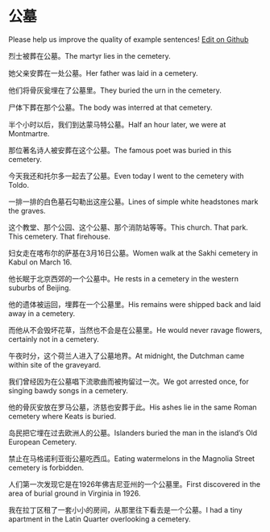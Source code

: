 # 公墓

Please help us improve the quality of example sentences! [Edit on Github](https://github.com/jiyushe/jiyu-example-sentence-source/blob/main/chinese/gongmu.md)

<p><span class="chinese">烈士被葬在公墓。</span><span class="english">The martyr lies in the cemetery.</span></p>

<p><span class="chinese">她父亲安葬在一处公墓。</span><span class="english">Her father was laid in a cemetery.</span></p>

<p><span class="chinese">他们将骨灰瓮埋在了公墓里。</span><span class="english">They buried the urn in the cemetery.</span></p>

<p><span class="chinese">尸体下葬在那个公墓。</span><span class="english">The body was interred at that cemetery.</span></p>

<p><span class="chinese">半个小时以后，我们到达蒙马特公墓。</span><span class="english">Half an hour later, we were at Montmartre.</span></p>

<p><span class="chinese">那位著名诗人被安葬在这个公墓。</span><span class="english">The famous poet was buried in this cemetery.</span></p>

<p><span class="chinese">今天我还和托尔多一起去了公墓。</span><span class="english">Even today I went to the cemetery with Toldo.</span></p>

<p><span class="chinese">一排一排的白色墓石勾勒出这座公墓。</span><span class="english">Lines of simple white headstones mark the graves.</span></p>

<p><span class="chinese">这个教堂、那个公园、这个公墓、那个消防站等等。</span><span class="english">This church. That park. This cemetery. That firehouse.</span></p>

<p><span class="chinese">妇女走在喀布尔的萨基在3月16日公墓。</span><span class="english">Women walk at the Sakhi cemetery in Kabul on March 16.</span></p>

<p><span class="chinese">他长眠于北京西郊的一个公墓中。</span><span class="english">He rests in a cemetery in the western suburbs of Beijing.</span></p>

<p><span class="chinese">他的遗体被运回，埋葬在一个公墓里。</span><span class="english">His remains were shipped back and laid away in a cemetery.</span></p>

<p><span class="chinese">而他从不会毁坏花草，当然也不会是在公墓里。</span><span class="english">He would never ravage flowers, certainly not in a cemetery.</span></p>

<p><span class="chinese">午夜时分，这个荷兰人进入了公墓地界。</span><span class="english">At midnight, the Dutchman came within site of the graveyard.</span></p>

<p><span class="chinese">我们曾经因为在公墓唱下流歌曲而被拘留过一次。</span><span class="english">We got arrested once, for singing bawdy songs in a cemetery.</span></p>

<p><span class="chinese">他的骨灰安放在罗马公墓，济慈也安葬于此。</span><span class="english">His ashes lie in the same Roman cemetery where Keats is buried.</span></p>

<p><span class="chinese">岛民把它埋在过去欧洲人的公墓。</span><span class="english">Islanders buried the man in the island’s Old European Cemetery.</span></p>

<p><span class="chinese">禁止在马格诺利亚街公墓吃西瓜。</span><span class="english">Eating watermelons in the Magnolia Street cemetery is forbidden.</span></p>

<p><span class="chinese">人们第一次发现它是在1926年佛吉尼亚州的一个公墓里。</span><span class="english">First discovered in the area of burial ground in Virginia in 1926.</span></p>

<p><span class="chinese">我在拉丁区租了一套小小的房间，从那里往下看去是一个公墓。</span><span class="english">I had a tiny apartment in the Latin Quarter overlooking a cemetery.</span></p>

